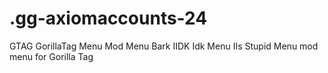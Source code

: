 # .gg-axiomaccounts-24
GTAG GorillaTag Menu Mod Menu Bark IIDK Idk Menu IIs Stupid Menu mod menu for Gorilla Tag
